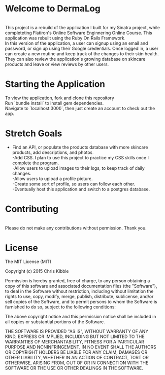 # Welcome to DermaLog
<br>
This project is a rebuild of the application I built for my Sinatra project, while completeting Flatiron's Online Software Enginnering Online Course. This application was rebuilt using the Ruby On Rails Framework. 
<br>
In this version of the application, a user can signup using an email and password, or sign up using their Google credentials. Once logged in, a user can create a new routine and keep track of the changes to their skin health. They can also review the application's growing database on skincare products and leave or view reviews by other users. 


# Starting the Application
<p>To view the application, fork and clone this repository
<br>
Run `bundle install` to install gem dependencies. 
<br>
Navigate to  `localhost:3000`, then just create an account to check out the app. 
<br>

# Stretch Goals

- Find an API, or populate the products database with more skincare products, add descriptions, and photos. <br>
-Add CSS. I plan to use this project to practice my CSS skills once I complete the program. <br>
-Allow users to upload images to their logs, to keep track of daily changes. <br>
-Allow users to upload a profile picture. <br>
-Create some sort of profile, so users can follow each other. <br>
-Eventually host this application and switch to a postgres database. <br>

# Contributing 
<br>
Please do not make any contributions without permission. Thank you.  


# License

The MIT License (MIT)

Copyright (c) 2015 Chris Kibble

Permission is hereby granted, free of charge, to any person obtaining a copy of this software and associated documentation files (the "Software"), to deal in the Software without restriction, including without limitation the rights to use, copy, modify, merge, publish, distribute, sublicense, and/or sell copies of the Software, and to permit persons to whom the Software is furnished to do so, subject to the following conditions:

The above copyright notice and this permission notice shall be included in all copies or substantial portions of the Software.

THE SOFTWARE IS PROVIDED "AS IS", WITHOUT WARRANTY OF ANY KIND, EXPRESS OR IMPLIED, INCLUDING BUT NOT LIMITED TO THE WARRANTIES OF MERCHANTABILITY, FITNESS FOR A PARTICULAR PURPOSE AND NONINFRINGEMENT. IN NO EVENT SHALL THE AUTHORS OR COPYRIGHT HOLDERS BE LIABLE FOR ANY CLAIM, DAMAGES OR OTHER LIABILITY, WHETHER IN AN ACTION OF CONTRACT, TORT OR OTHERWISE, ARISING FROM, OUT OF OR IN CONNECTION WITH THE SOFTWARE OR THE USE OR OTHER DEALINGS IN THE SOFTWARE.




